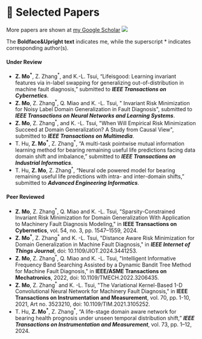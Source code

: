 
# 📄 Selected Papers

More papers are shown at [my Google Scholar](https://scholar.google.com/citations?user=SCHOLAR_ID&user=RsGM6Z0AAAAJ)
 <a href='https://scholar.google.com/citations?user=RsGM6Z0AAAAJ'><img src="https://img.shields.io/endpoint?logo=Google%20Scholar&url=https%3A%2F%2Fmozhenling.github.io%2Fscholar-stats%2Fgs_data_shieldsio.json&labelColor=f6f6f6&color=9cf&style=flat&label=citations"></a>

The **Boldface&Upright text** indicates me, 
while the superscript * indicates corresponding author(s).

#### Under Review
- **Z. Mo<sup>*</sup>**, Z. Zhang<sup>*</sup>, and K.-L. Tsui, “Lifeisgood: Learning invariant features via in-label swapping for
  generalizing out-of-distribution in machine fault diagnosis,” submitted to **_IEEE Transactions on 
  Cybernetics_**.
- **Z. Mo**, Z. Zhang<sup>*</sup>, Q. Miao and K. -L. Tsui, " Invariant Risk 
   Minimization for Noisy Label Domain Generalization in Fault Diagnosis", submitted 
   to  **_IEEE Transactions on Neural Networks and Learning Systems_**.
- **Z. Mo**, Z. Zhang<sup>*</sup>, and K. -L. Tsui, "When Will Empirical Risk Minimization Succeed
   at Domain Generalization? A Study from Causal View", submitted 
   to  **_IEEE Transactions on Multimedia_**.
- T. Hu, **Z. Mo<sup>*</sup>**, Z. Zhang<sup>*</sup>, “A multi-task 
  pointwise mutual information learning method for bearing
  remaining useful life predictions facing data domain shift and 
  imbalance,” submitted to **_IEEE Transactions on Industrial Informatics_**.
- T. Hu, **Z. Mo**, Z. Zhang<sup>*</sup>, “Neural ode powered model for bearing 
  remaining useful life predictions with intra- and inter-domain 
  shifts,” submitted to **_Advanced Engineering Informatics_**.

#### Peer Reviewed
- **Z. Mo**, Z. Zhang<sup>*</sup>, Q. Miao and K. -L. Tsui, "Sparsity-Constrained Invariant Risk
   Minimization for Domain Generalization With Application to Machinery Fault 
   Diagnosis Modeling," in **IEEE Transactions on Cybernetics**, 
   vol. 54, no. 3, pp. 1547–1559, 2024. 
- **Z. Mo<sup>*</sup>**, Z. Zhang<sup>*</sup> and K. -L. Tsui, "Distance Aware Risk Minimization for Domain 
  Generalization in Machine Fault Diagnosis," in **_IEEE Internet of Things Journal_**, 
  doi: 10.1109/JIOT.2024.3441253.
- **Z. Mo**, Z. Zhang<sup>*</sup>, Q. Miao and K. -L. Tsui, "Intelligent Informative 
   Frequency Band Searching Assisted by a Dynamic Bandit Tree Method 
   for Machine Fault Diagnosis," in **IEEE/ASME Transactions on Mechatronics**, 
   2022, doi: 10.1109/TMECH.2022.3206435.
- **Z. Mo**, Z. Zhang<sup>*</sup> and K. -L. Tsui, "The Variational Kernel-Based 1-D Convolutional
  Neural Network for Machinery Fault Diagnosis," in **IEEE Transactions on 
  Instrumentation and Measurement**, vol. 70, pp. 1-10, 2021, Art no. 3523210, 
  doi: 10.1109/TIM.2021.3105252.
- T. Hu, **Z. Mo<sup>*</sup>**, Z. Zhang<sup>*</sup>, “A life-stage domain aware network for bearing 
  health prognosis under unseen temporal distribution shift,” **_IEEE Transactions
  on Instrumentation and Measurement_**, vol. 73, pp. 1–12, 2024.